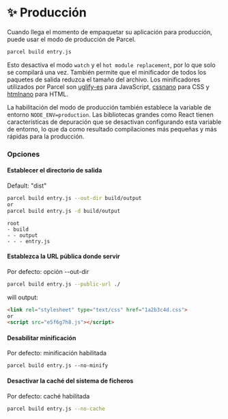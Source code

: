 # ✨ Producción

Cuando llega el momento de empaquetar su aplicación para producción, puede usar el modo de producción de Parcel.

```bash
parcel build entry.js
```

Esto desactiva el modo `watch` y el `hot module replacement`, por lo que solo se compilará una vez. También permite que el minificador de todos los paquetes de salida reduzca el tamaño del archivo. Los minificadores utilizados por Parcel son [uglify-es](https://github.com/mishoo/UglifyJS2/tree/harmony) para JavaScript, [cssnano](http://cssnano.co) para CSS y [htmlnano](https://github.com/posthtml/htmlnano) para HTML.

La habilitación del modo de producción también establece la variable de entorno `NODE_ENV=production`. Las bibliotecas grandes como React tienen características de depuración que se desactivan configurando esta variable de entorno, lo que da como resultado compilaciones más pequeñas y más rápidas para la producción.

### Opciones

#### Establecer el directorio de salida

Default: "dist"

```bash
parcel build entry.js --out-dir build/output
or
parcel build entry.js -d build/output
```

```base
root
- build
- - output
- - - entry.js
```

#### Establezca la URL pública donde servir

Por defecto: opción --out-dir

```bash
parcel build entry.js --public-url ./
```

will output:

```html
<link rel="stylesheet" type="text/css" href="1a2b3c4d.css">
or
<script src="e5f6g7h8.js"></script>
```

#### Desabilitar minificación

Por defecto: minificación habilitada

```
parcel build entry.js --no-minify
```

#### Desactivar la caché del sistema de ficheros

Por defecto: caché habilitada

```bash
parcel build entry.js --no-cache
```
